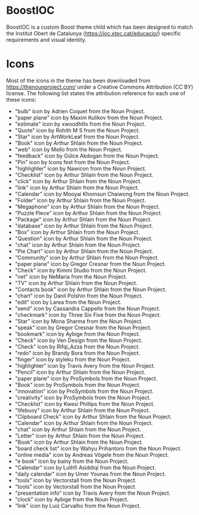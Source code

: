 BoostIOC
===========

BoostIOC is a custom Boost theme child which has been designed to match the Institut Obert de Catalunya (https://ioc.xtec.cat/educacio/) specific requirements and visual identity. 

# Icons

Most of the icons in the theme has been downloaded from https://thenounproject.com/ under a Creative Commons Attribution (CC BY) license. The following list states the attribution reference for each one of these icons:

- "bulb" icon by Adrien Coquet from the Noun Project.
- "paper plane" icon by Maxim Kulikov from the Noun Project.
- "estimate" icon by xwoodhillx from the Noun Project.
- "Quote" icon by Rohith M S from the Noun Project.
- "Star" icon by ArtWorkLeaf from the Noun Project.
- "Book" icon by Arthur Shlain from the Noun Project.
- "web" icon by Mello from the Noun Project.
- "feedback" icon by Gülce Akdogan from the Noun Project.
- "Pin" icon by Icons fest from the Noun Project.
- "highlighter" icon by Nawicon from the Noun Project.
- "Checklist" icon by Arthur Shlain from the Noun Project.
- "click" icon by Arthur Shlain from the Noun Project.
- "link" icon by Arthur Shlain from the Noun Project.
- "Calendar" icon by Mooyai Khomsun Chaiwong from the Noun Project.
- "Folder" icon by Arthur Shlain from the Noun Project.
- "Megaphone" icon by Arthur Shlain from the Noun Project.
- "Puzzle Piece" icon by Arthur Shlain from the Noun Project.
- "Package" icon by Arthur Shlain from the Noun Project.
- "database" icon by Arthur Shlain from the Noun Project.
- "Box" icon by Arthur Shlain from the Noun Project.
- "Question" icon by Arthur Shlain from the Noun Project.
- "chat" icon by Arthur Shlain from the Noun Project.
- "Pie Chart" icon by Arthur Shlain from the Noun Project.
- "Community" icon by Arthur Shlain from the Noun Project.
- "paper plane" icon by Gregor Cresnar from the Noun Project.
- "Check" icon by Kimmi Studio from the Noun Project.
- "net" icon by NeMaria from the Noun Project.
- "TV" icon by Arthur Shlain from the Noun Project.
- "Contacts book" icon by Arthur Shlain from the Noun Project.
- "chart" icon by Danil Polshin from the Noun Project.
- "edit" icon by Larea from the Noun Project.
- "send" icon by Cassandra Cappello from the Noun Project.
- "checkmark" icon by Three Six Five from the Noun Project.
- "Star" icon by Mona Sharma from the Noun Project.
- "speak" icon by Gregor Cresnar from the Noun Project.
- "bookmark" icon by Aybige from the Noun Project.
- "Check" icon by Ven Design from the Noun Project.
- "Check" icon by Rifqi_Azza from the Noun Project.
- "redo" icon by Brandy Bora from the Noun Project.
- "finger" icon by styleku from the Noun Project.
- "highlighter" icon by Travis Avery from the Noun Project.
- "Pencil" icon by Arthur Shlain from the Noun Project.
- "paper plane" icon by ProSymbols from the Noun Project.
- "Book" icon by ProSymbols from the Noun Project.
- "innovation" icon by ProSymbols from the Noun Project.
- "creativity" icon by ProSymbols from the Noun Project.
- "Checklist" icon by Kwesi Phillips from the Noun Project.
- "lifebuoy" icon by Arthur Shlain from the Noun Project.
- "Clipboard Check" icon by Arthur Shlain from the Noun Project.
- "Calendar" icon by Arthur Shlain from the Noun Project.
- "chat" icon by Arthur Shlain from the Noun Project.
- "Letter" icon by Arthur Shlain from the Noun Project.
- "Book" icon by Arthur Shlain from the Noun Project.
- "board check list" icon by Wahyu Prihantoro from the Noun Project.
- "online media" icon by Andreas Vögele from the Noun Project.
- "e book" icon by bainy from the Noun Project.
- "Calendar" icon by Luthfi Asiddiqi from the Noun Project.
- "daily calendar" icon by Umer Younas from the Noun Project.
- "tools" icon by Vectorstall from the Noun Project.
- "tools" icon by Vectorstall from the Noun Project.
- "presentation info" icon by Travis Avery from the Noun Project.
- "clock" icon by Aybige from the Noun Project.
- "link" icon by Luiz Carvalho from the Noun Project.
